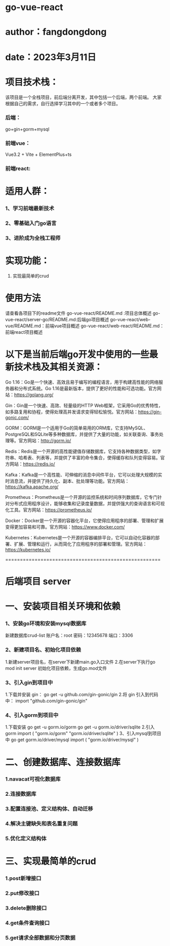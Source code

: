 # go-vue-react
# author：fangdongdong
# date：2023年3月11日

# 项目技术栈：
该项目是一个全栈项目，前后端分离开发，其中包括一个后端，两个前端。
大家根据自己的需求，自行选择学习其中的一个或者多个项目。

### 后端：
go+gin+gorm+mysql

### 前端vue：
Vue3.2 + Vite + ElementPlus+ts

###  前端react:


# 适用人群：
### 1、学习前端最新技术
### 2、零基础入门go语言
### 3、进阶成为全栈工程师


# 实现功能：
1. 实现最简单的crud


# 使用方法
请查看各项目下的readme文件
go-vue-react/README.md :项目总体概述
go-vue-react/server-go/README.md:后端go项目概述
go-vue-react/web-vue/README.md：前端vue项目概述
go-vue-react/web-react/README.md：前端react项目概述


# 以下是当前后端go开发中使用的一些最新技术栈及其相关资源：

Go 1.16：Go是一个快速、高效且易于编写的编程语言，用于构建高性能的网络服务器和分布式系统。Go 1.16是最新版本，提供了更好的性能和可选功能。官方网站：https://golang.org/

Gin：Gin是一个快速、高效、轻量级的HTTP Web框架，它采用Go的优秀特性，如多路复用和协程，使得处理高并发请求变得轻松愉悦。官方网站：https://gin-gonic.com/

GORM：GORM是一个适用于Go的简单易用的ORM库，它支持MySQL、PostgreSQL和SQLite等多种数据库，并提供了大量的功能，如关联查询、事务处理等。官方网站：http://gorm.io/

Redis：Redis是一个开源的高性能键值存储数据库，它支持各种数据类型，如字符串、哈希表、列表等，并提供了丰富的命令集合，使得缓存和队列变得容易。官方网站：https://redis.io/

Kafka：Kafka是一个高性能、可伸缩的消息中间件平台，它可以处理大规模的实时消息流，并提供了持久化、副本、批处理等功能。官方网站：https://kafka.apache.org/

Prometheus：Prometheus是一个开源的监控系统和时间序列数据库，它专门针对分布式应用程序设计，能够收集和记录度量数据，并提供强大的查询语言和可视化工具。官方网站：https://prometheus.io/

Docker：Docker是一个开源的容器化平台，它使得应用程序的部署、管理和扩展变得更加容易和可靠。官方网站：https://www.docker.com/

Kubernetes：Kubernetes是一个开源的容器编排平台，它可以自动化容器的部署、扩展、管理和运行，从而简化了应用程序的部署和管理。官方网站：https://kubernetes.io/


===================================================== 

# 后端项目  server

# 一、安装项目相关环境和依赖
### 1、安装go环境和安装mysql数据库
新建数据库crud-list
账户名：root
密码：12345678
端口：3306

### 2、新建项目名、初始化项目依赖
1.新建server项目名，在server下新建main.go入口文件
2.在server下执行go mod init server  初始化项目依赖，生成go.mod文件

### 3、引入gin到项目中
1.下载并安装 gin：
go get -u github.com/gin-gonic/gin
2.将 gin 引入到代码中：
import "github.com/gin-gonic/gin"

### 4、引入gorm到项目中
1.下载安装
go get -u gorm.io/gorm
go get -u gorm.io/driver/sqlite
2.引入gorm
import (
  "gorm.io/gorm"
  "gorm.io/driver/sqlite"
)
3、引入mysql到项目中
go get gorm.io/driver/mysql
import (
 "gorm.io/driver/mysql"
)

# 二、创建数据库、连接数据库
### 1.navacat可视化数据库
### 2.连接数据库
### 3.配置连接池、定义结构体、自动迁移
### 4.解决主键缺失和表名重复问题
### 5.优化定义结构体

# 三、实现最简单的crud
### 1.post新增接口
### 2.put修改接口
### 3.delete删除接口
### 4.get条件查询接口
### 5.get请求全部数据和分页数据




